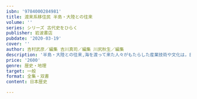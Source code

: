 ```yaml
---
isbn: '9784000284981'
title: 渡来系移住民 半島・大陸との往来
volume: ''
series: シリーズ 古代史をひらく
publisher: 岩波書店
pubdate: '2020-03-19'
cover: ''
author: 吉村武彦／編集 吉川真司／編集 川尻秋生／編集
description: '半島・大陸との往来,海を渡って来た人々がもたらした産業技術や文化は，日本列島の古代社会をどのように革新していったのか．'
price: '2600'
genre: 歴史・地理
target: 一般
format: 全集・双書
content: 日本歴史

---
```

